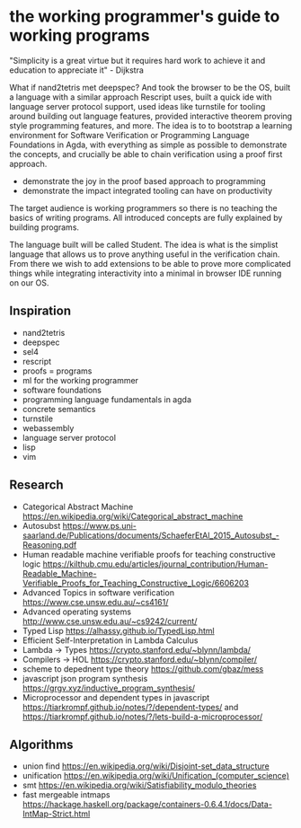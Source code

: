 # the working programmer's guide to working programs

"Simplicity is a great virtue but it requires hard work to achieve it and education to appreciate it" - Dijkstra

What if nand2tetris met deepspec? And took the browser to be the OS, built a language with a similar approach Rescript uses, built a quick ide with language server protocol support, used ideas like turnstile for tooling around building out language features, provided interactive theorem proving style programming features, and more. The idea is to to bootstrap a learning environment for Software Verification or Programming Language Foundations in Agda, with everything as simple as possible to demonstrate the concepts, and crucially be able to chain verification using a proof first approach.

* demonstrate the joy in the proof based approach to programming
* demonstrate the impact integrated tooling can have on productivity

The target audience is working programmers so there is no teaching the basics of writing programs. All introduced concepts are fully explained by building programs.

The language built will be called Student. The idea is what is the simplist language that allows us to prove anything useful in the verification chain. From there we wish to add extensions to be able to prove more complicated things while integrating interactivity into a minimal in browser IDE running on our OS.

## Inspiration

* nand2tetris
* deepspec 
* sel4
* rescript
* proofs = programs
* ml for the working programmer
* software foundations
* programming language fundamentals in agda
* concrete semantics
* turnstile
* webassembly
* language server protocol
* lisp
* vim

## Research

* Categorical Abstract Machine https://en.wikipedia.org/wiki/Categorical_abstract_machine
* Autosubst https://www.ps.uni-saarland.de/Publications/documents/SchaeferEtAl_2015_Autosubst_-Reasoning.pdf
* Human readable machine verifiable proofs for teaching constructive logic https://kilthub.cmu.edu/articles/journal_contribution/Human-Readable_Machine-Verifiable_Proofs_for_Teaching_Constructive_Logic/6606203
* Advanced Topics in software verification https://www.cse.unsw.edu.au/~cs4161/
* Advanced operating systems http://www.cse.unsw.edu.au/~cs9242/current/
* Typed Lisp https://alhassy.github.io/TypedLisp.html
* Efficient Self-Interpretation in Lambda Calculus
* Lambda -> Types https://crypto.stanford.edu/~blynn/lambda/
* Compilers -> HOL https://crypto.stanford.edu/~blynn/compiler/
* scheme to depednent type theory https://github.com/gbaz/mess
* javascript json program synthesis https://grgv.xyz/inductive_program_synthesis/
* Microprocessor and dependent types in javascript https://tiarkrompf.github.io/notes/?/dependent-types/ and https://tiarkrompf.github.io/notes/?/lets-build-a-microprocessor/

## Algorithms

* union find https://en.wikipedia.org/wiki/Disjoint-set_data_structure
* unification https://en.wikipedia.org/wiki/Unification_(computer_science)
* smt https://en.wikipedia.org/wiki/Satisfiability_modulo_theories
* fast mergeable intmaps https://hackage.haskell.org/package/containers-0.6.4.1/docs/Data-IntMap-Strict.html
